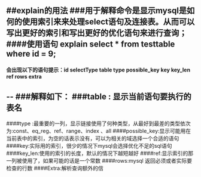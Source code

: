 ##explain的用法
###用于解释命令是显示mysql是如何的使用索引来来处理select语句及连接表。从而可以写出更好的索引和写出更好的优化语句来进行查询；
####使用语句 explain select * from testtable where id = 9;
--
#### 会出现以下的语句提示：id selectType table type possible_key key key_len ref rows extra
--
###解释如下：
###table : 显示当前语句要执行的表名
--
####type :最重要的一列，显示链接使用了何种类型，从最好到最差的类型依次为:const、eq_reg、ref、range、index 、all 
####possible_key:显示可能用在当前表中的索引，为空的话表示没有，可以为相关的域选择一个合适的语句
####key:实际用的索引，很少的情况下mysql会选择优化不足的sql语句
####key_len:使用的索引的长度，默认的情况下越短越好
####ref:显示索引的那一列被使用了，如果可能的话是一个常数
####rows:mysql 返回必须或者实际要检查的行数
####Extra:解析查询额外的信
